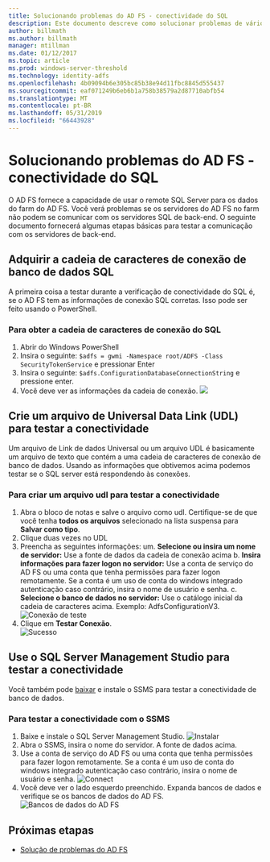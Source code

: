 ```yaml
---
title: Solucionando problemas do AD FS - conectividade do SQL
description: Este documento descreve como solucionar problemas de vários aspectos do AD FS
author: billmath
ms.author: billmath
manager: mtillman
ms.date: 01/12/2017
ms.topic: article
ms.prod: windows-server-threshold
ms.technology: identity-adfs
ms.openlocfilehash: 4b09094b6e305bc85b38e94d11fbc8845d555437
ms.sourcegitcommit: eaf071249b6eb6b1a758b38579a2d87710abfb54
ms.translationtype: MT
ms.contentlocale: pt-BR
ms.lasthandoff: 05/31/2019
ms.locfileid: "66443928"
---
```

# <a name="ad-fs-troubleshooting---sql-connectivity"></a>Solucionando problemas do AD FS - conectividade do SQL
O AD FS fornece a capacidade de usar o remote SQL Server para os dados do farm do AD FS.  Você verá problemas se os servidores do AD FS no farm não podem se comunicar com os servidores SQL de back-end.  O seguinte documento fornecerá algumas etapas básicas para testar a comunicação com os servidores de back-end.

## <a name="acquire-the-sql-database-connection-string"></a>Adquirir a cadeia de caracteres de conexão de banco de dados SQL
A primeira coisa a testar durante a verificação de conectividade do SQL é, se o AD FS tem as informações de conexão SQL corretas.  Isso pode ser feito usando o PowerShell.

### <a name="to-acquire-the-sql-connection-string"></a>Para obter a cadeia de caracteres de conexão do SQL
1.  Abrir do Windows PowerShell
2. Insira o seguinte: `$adfs = gwmi -Namespace root/ADFS -Class SecurityTokenService` e pressionar Enter
3. Insira o seguinte: `$adfs.ConfigurationDatabaseConnectionString` e pressione enter.
4. Você deve ver as informações da cadeia de conexão.
![](media/ad-fs-tshoot-sql/sql2.png)

## <a name="create-a-universal-data-link-udl-file-to-test-connectivity"></a>Crie um arquivo de Universal Data Link (UDL) para testar a conectividade
Um arquivo de Link de dados Universal ou um arquivo UDL é basicamente um arquivo de texto que contém a uma cadeia de caracteres de conexão de banco de dados.  Usando as informações que obtivemos acima podemos testar se o SQL server está respondendo às conexões.

### <a name="to-create-a-udl-file-to-test-connectivity"></a>Para criar um arquivo udl para testar a conectividade

1. Abra o bloco de notas e salve o arquivo como udl.  Certifique-se de que você tenha **todos os arquivos** selecionado na lista suspensa para **Salvar como tipo**.
2. Clique duas vezes no UDL
3. Preencha as seguintes informações: um. **Selecione ou insira um nome de servidor:**  Use a fonte de dados da cadeia de conexão acima b. **Insira informações para fazer logon no servidor:**  Use a conta de serviço do AD FS ou uma conta que tenha permissões para fazer logon remotamente.  Se a conta é um uso de conta do windows integrado autenticação caso contrário, insira o nome de usuário e senha.
    c. **Selecione o banco de dados no servidor:** Use o catálogo inicial da cadeia de caracteres acima.  Exemplo:  AdfsConfigurationV3.
   ![Conexão de teste](media/ad-fs-tshoot-sql/sql4.png)
1. Clique em **Testar Conexão**.</br>
![Sucesso](media/ad-fs-tshoot-sql/sql3.png)

## <a name="use-sql-server-management-studio-to-test-connectivity"></a>Use o SQL Server Management Studio para testar a conectividade
Você também pode [baixar](https://go.microsoft.com/fwlink/?linkid=864329) e instale o SSMS para testar a conectividade de banco de dados.

### <a name="to-test-connectivity-with-ssms"></a>Para testar a conectividade com o SSMS
1. Baixe e instale o SQL Server Management Studio.
![Instalar](media/ad-fs-tshoot-sql/sql5.png)
1. Abra o SSMS, insira o nome do servidor.  A fonte de dados acima.
2. Use a conta de serviço do AD FS ou uma conta que tenha permissões para fazer logon remotamente.  Se a conta é um uso de conta do windows integrado autenticação caso contrário, insira o nome de usuário e senha.
![Connect](media/ad-fs-tshoot-sql/sql6.png)
1. Você deve ver o lado esquerdo preenchido.  Expanda bancos de dados e verifique se os bancos de dados do AD FS.
![Bancos de dados do AD FS](media/ad-fs-tshoot-sql/sql7.png)

## <a name="next-steps"></a>Próximas etapas

- [Solução de problemas do AD FS](ad-fs-tshoot-overview.md)